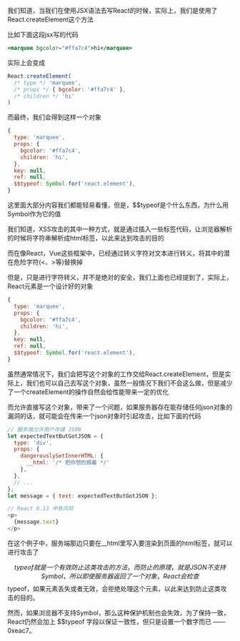我们知道，当我们在使用JSX语法去写React的时候，实际上，我们是使用了React.createElement这个方法

比如下面这段jsx写的代码
```jsx
<marquee bgcolor="#ffa7c4">hi</marquee>
```
实际上会变成
```javascript
React.createElement(
  /* type */ 'marquee',
  /* props */ { bgcolor: '#ffa7c4' },
  /* children */ 'hi'
)
```
而最终，我们会得到这样一个对象
```javascript
{
  type: 'marquee',
  props: {
    bgcolor: '#ffa7c4',
    children: 'hi',
  },
  key: null,
  ref: null,
  $$typeof: Symbol.for('react.element'),
}
```
这里面大部分内容我们都能轻易看懂，但是，$$typeof是个什么东西，为什么用Symbol作为它的值

我们知道，XSS攻击的其中一种方式，就是通过插入一些标签代码，让浏览器解析的时候将字符串解析成html标签，以此来达到攻击的目的

而在像React，Vue这些框架中，已经通过转义字符对文本进行转义，将其中的潜在危险字符(\<、\>等)替换掉

但是，只是进行字符转义，并不是绝对的安全，我们上面也已经提到了，实际上，React元素是一个设计好的对象
```javascript
{
  type: 'marquee',
  props: {
    bgcolor: '#ffa7c4',
    children: 'hi',
  },
  key: null,
  ref: null,
  $$typeof: Symbol.for('react.element'),
}
```
虽然通常情况下，我们会把写这个对象的工作交给React.createElement，但是实际上，我们也可以自己去写这个对象，虽然一般情况下我们不会这么做，但是减少了一个createElement的操作自然会给性能带来一定的优化

而允许直接写这个对象，带来了一个问题，如果服务器存在能存储任何json对象的漏洞的话，就可能会在传来一个json对象时引起攻击，比如下面的代码

```javascript
// 服务端允许用户存储 JSON
let expectedTextButGotJSON = {
  type: 'div',
  props: {
    dangerouslySetInnerHTML: {
      __html: '/* 把你想的搁着 */'
    },
  },
  // ...
};
let message = { text: expectedTextButGotJSON };

// React 0.13 中有风险
<p>
  {message.text}
</p>
```
在这个例子中，服务端那边只要在__html里写入要渲染到页面的html标签，就可以进行攻击了

$$typeof就是一个有效防止这类攻击的方法，而防止的原理，就是JSON不支持Symbol，所以即使服务器返回了一个对象，React会检查$$typeof，如果元素丢失或者无效，会拒绝处理这个元素，以此来达到防止这类攻击的目的。

然而，如果浏览器不支持Symbol，那么这种保护机制也会失效，为了保持一致，React仍然会加上 $$typeof 字段以保证一致性，但只是设置一个数字而已 —— 0xeac7。